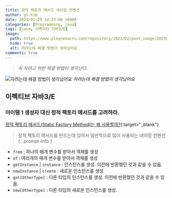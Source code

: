 ```yaml
---
title: 정적 팩토리 메서드 네이밍 컨벤션
author: gt.kim
date: 2024-01-29 14:33:00 +0900
categories: [Programming, java]
tags: [java, 이펙티브 자바3/E]
image:
  path: https://www.playnexacro.com/repository/2023/02/post_image/20230214_6ee7a7aa3a814b46b250a800c97f2448.jpg
  hide: true
  alt: 자려는데 해결 방법이 생각났어요
comments: true
---
```

> _꼭 자려고 하면 해결 방법이 생각난다._

![자려는데 해결 방법이 생각났어요](https://www.playnexacro.com/repository/2023/02/post_image/20230214_6ee7a7aa3a814b46b250a800c97f2448.jpg)
_자려는데 해결 방법이 생각났어요_

## 이펙티브 자바3/E

### 아이템 1 생성자 대신 정적 팩토리 메서드를 고려하라.

[정적 팩토리 메서드(Static Factory Method)는 왜 사용할까?](https://tecoble.techcourse.co.kr/post/2020-05-26-static-factory-method/){:target="_blank"}

> 정적 팩토리 메서드를 만드는데 있어서 일반적으로 많이 사용되는 네이밍 컨벤션
{: .prompt-info }

 - `from` : 하나의 매개 변수를 받아서 객체를 생성
 - `of` : 여러개의 매개 변수를 받아서 객체를 생성
 - `getInstance` | `instance` : 인스턴스를 생성. 이전에 반환했던 것과 같을 수 있음.
 - `newInstance` | `create` : 새로운 인스턴스를 생성
 - `get[OtherType]` : 다른 타입의 인스턴스를 생성. 이전에 반환했던 것과 같을 수 있음.
 - `new[OtherType]` : 다른 타입의 새로운 인스턴스를 생성.



